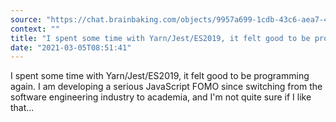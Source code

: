 ```yaml
---
source: "https://chat.brainbaking.com/objects/9957a699-1cdb-43c6-aea7-412891b03a83"
context: ""
title: "I spent some time with Yarn/Jest/ES2019, it felt good to be programming again. I am developing a ..."
date: "2021-03-05T08:51:41"
---
```


I spent some time with Yarn/Jest/ES2019, it felt good to be programming again. I am developing a serious JavaScript FOMO since switching from the software engineering industry to academia, and I&#39;m not quite sure if I like that...
  
